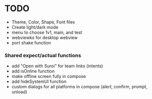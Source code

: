 # TODO
* Theme, Color, Shape, Font files
* Create light/dark mode
* menu to choose 1v1, main, and test
* webviewko for desktop webview
* port shake function
### Shared expect/actual functions
* add "Open with Suroi" for team links (intents)
* add isOnline function
* make offline screen fully in compose
* add hideSystemUI function
* custom dialogs for all platforms in compose (alert, confirm, prompt, unload)
